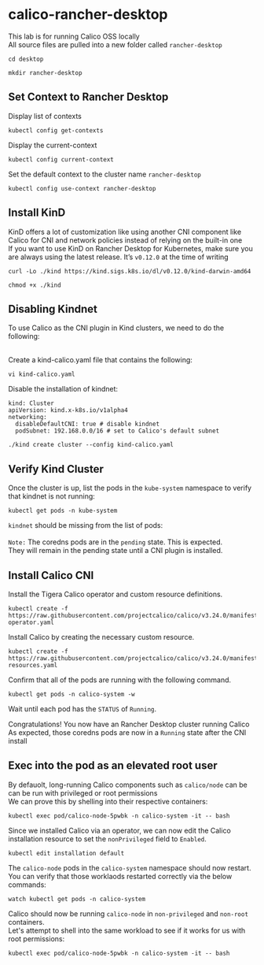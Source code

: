 # calico-rancher-desktop
This lab is for running Calico OSS locally <br/>
All source files are pulled into a new folder called ```rancher-desktop```

```
cd desktop
```

```
mkdir rancher-desktop
```

## Set Context to Rancher Desktop

Display list of contexts
```
kubectl config get-contexts                         
```

Display the current-context
```
kubectl config current-context                     
```

Set the default context to the cluster name ```rancher-desktop```
```
kubectl config use-context rancher-desktop    
```

## Install KinD

KinD offers a lot of customization like using another CNI component like Calico for CNI and network policies instead of relying on the built-in one <br/>
If you want to use KinD on Rancher Desktop for Kubernetes, make sure you are always using the latest release. It’s ```v0.12.0``` at the time of writing

```
curl -Lo ./kind https://kind.sigs.k8s.io/dl/v0.12.0/kind-darwin-amd64
```

```
chmod +x ./kind
```

## Disabling Kindnet
To use Calico as the CNI plugin in Kind clusters, we need to do the following:<br/>
<br/>

Create a kind-calico.yaml file that contains the following:

```
vi kind-calico.yaml
```

Disable the installation of kindnet:

```
kind: Cluster
apiVersion: kind.x-k8s.io/v1alpha4
networking:
  disableDefaultCNI: true # disable kindnet
  podSubnet: 192.168.0.0/16 # set to Calico's default subnet
```

```  
./kind create cluster --config kind-calico.yaml
```

## Verify Kind Cluster
Once the cluster is up, list the pods in the ```kube-system``` namespace to verify that kindnet is not running:

```
kubectl get pods -n kube-system
```

```kindnet``` should be missing from the list of pods: <br/>
<br/>
```Note:``` The coredns pods are in the ```pending``` state. This is expected. <br/>
They will remain in the pending state until a CNI plugin is installed.

## Install Calico CNI
Install the Tigera Calico operator and custom resource definitions.
```
kubectl create -f https://raw.githubusercontent.com/projectcalico/calico/v3.24.0/manifests/tigera-operator.yaml
```

Install Calico by creating the necessary custom resource.
```
kubectl create -f https://raw.githubusercontent.com/projectcalico/calico/v3.24.0/manifests/custom-resources.yaml
```

Confirm that all of the pods are running with the following command.
```
kubectl get pods -n calico-system -w
```
Wait until each pod has the ```STATUS``` of ```Running```.

Congratulations! You now have an Rancher Desktop cluster running Calico <br/>
As expected, those coredns pods are now in a ```Running``` state after the CNI install

## Exec into the pod as an elevated root user
By defauolt, long-running Calico components such as ```calico/node``` can be can be run with privileged or root permissions<br/>
We can prove this by shelling into their respective containers:

```
kubectl exec pod/calico-node-5pwbk -n calico-system -it -- bash
```

Since we installed Calico via an operator, we can now edit the Calico installation resource to set the ```nonPrivileged``` field to ```Enabled```.

```
kubectl edit installation default
```

The ```calico-node``` pods in the ```calico-system``` namespace should now restart. <br/>
You can verify that those worklaods restarted correctly via the below commands:

```
watch kubectl get pods -n calico-system
```

Calico should now be running ```calico-node``` in ```non-privileged``` and ```non-root``` containers. <br/>
Let's attempt to shell into the same workload to see if it works for us with root permissions:

```
kubectl exec pod/calico-node-5pwbk -n calico-system -it -- bash
```

